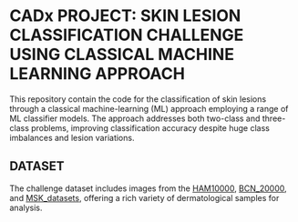 # CADx PROJECT: SKIN LESION CLASSIFICATION CHALLENGE USING CLASSICAL MACHINE LEARNING APPROACH 
This repository contain the code for the classification of skin lesions through a classical machine-learning (ML) approach employing a range of ML classifier models. The approach addresses both two-class and three-class problems, improving classification accuracy despite huge class imbalances and lesion variations.

## DATASET
The challenge dataset includes images from the [HAM10000](https://dataverse.harvard.edu/dataset.xhtml?persistentId=doi:10.7910/DVN/DBW86T), [BCN_20000](https://paperswithcode.com/dataset/bcn-20000), and [MSK_datasets](https://paperswithcode.com/dataset/msk), offering a rich variety of dermatological samples for analysis.
